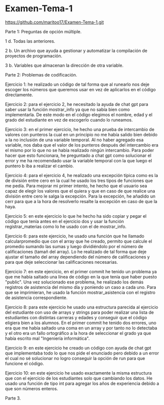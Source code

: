 # Examen-Tema-1
https://github.com/maritoo17/Examen-Tema-1.git

Parte 1: Preguntas de opción múltiple.

1 d. Todas las anteriores. 

2 b. Un archivo que ayuda a gestionar y automatizar la compilación de proyectos de programación. 

3 b. Variables que almacenan la dirección de otra variable.


Parte 2: Problemas de codificación.

Ejercicio 1: he realizado un código de tal forma que al runearlo nos deje escoger los números que queremos usar en vez de aplicarlos en el código directamente.

Ejercicio 2: para el ejercicio 2, he necesitado la ayuda de chat gpt para saber usar la función mostrar_info ya que no sabía bien como implementarla. De este modo en el código elegimos el nombre, edad y el grado del estudiante en vez de escogerlo cuando lo runeamos.

Ejercicio 3: en el primer ejercicio, he hecho una prueba de intercambio de valores con punteros la cual en un principio no me había salido bien debido a la no inclusión de una variable temporal. Al no haber agregado esa variable, nos daba que el valor de los punteros después del intercambio era el mismo por lo que no se había realizado ningún intercambio. Para poder hacer que esto funcionara, he preguntado a chat gpt como solucionar el error y me ha recomendado usar la variable temporal con la que luego el puntero b iba a realizar el cambio.

Ejercicio 4: para el ejercicio 4, he realizado una excepción típica como es la de división entre cero en la cual he usado los tres tipos de funciones que me pedía. Para mejorar mi primer intento, he hecho que el usuario sea capaz de elegir los valores que el quiera y que en caso de que realice una división entre cero le salga la excepción. Para la excepción, he añadido un cerr para que a la hora de resolverlo resalte la excepción en caso de que la haya.

Ejercicio 5: en este ejercicio lo que he hecho ha sido copiar y pegar el código que tenía antes en el ejercicio dos y usar la función registrar_materias como lo he usado con el de mostrar_info.

Ejercicio 6: para este ejercicio, he usado una función que he llamado calcularpromedio que con el array que he creado, permito que calcule el promedio sumando las sumas y luego dividiéndolo por el número de calificaciones (tamañ del array). Lo he realizado de tal forma que deje ajustar el tamaño del array dependiendo del número de calificaciones y para que deje seleccionar las calificaciones necesarias.

Ejercicio 7: en este ejercicio, en el primer commit he tenido un problema ya que me había saltado una línea de código en la que tenía que haber puesto "public". Una vez solucionado ese problema, he realizado los demás registros de asistencia del mismo día y poniendo un caso a cada uno. Para que se imprimieran, he usado la función mostrar_asistencia con el registro de asistencia correspondiente.

Ejercicio 8: para este ejercicio he usado una estructura parecida al ejercicio del estudiante con uso de arrays y strings para poder realizar una lista de estudiantes con distintas carreras y edades y conseguir que el código eligiera bien a los alumnos. En el primer commit he tenido dos errores, uno era que me había saltado una coma en un array y por tanto no lo detectaba y el otro era un fallo ortográfico a la hora de seleccionar el grado ya que había escrito mal "Ingeniería informática".

Ejercicio 9: en este ejercicio he creado un código con ayuda de chat gpt que implementaba todo lo que nos pide el enunciado pero debido a un error el cual no sé solucionar no logro conseguir la opción de run para que funcione el código.

Ejercicio 10: en este ejercicio he usado exactamente la misma estructura que con el ejercicio de los estudiantes solo que cambiando los datos. He usado una función de tipo int para agregar los años de experiencia debido a que son números enteros.

Parte 3.

